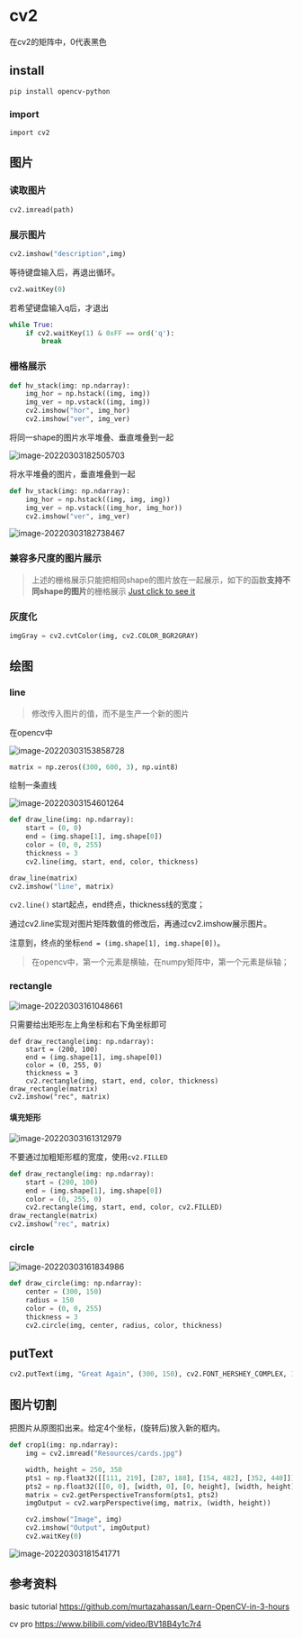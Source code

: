# cv2

在cv2的矩阵中，0代表黑色

## install

`pip install opencv-python`

### import

`import cv2`

## 图片

### 读取图片

```python
cv2.imread(path)
```

### 展示图片

```python
cv2.imshow("description",img)
```

等待键盘输入后，再退出循环。

```python
cv2.waitKey(0)
```

若希望键盘输入q后，才退出

```python
while True:
	if cv2.waitKey(1) & 0xFF == ord('q'):
    	break
```



### 栅格展示

```python
def hv_stack(img: np.ndarray):
    img_hor = np.hstack((img, img))
    img_ver = np.vstack((img, img))
    cv2.imshow("hor", img_hor)
    cv2.imshow("ver", img_ver)
```



将同一shape的图片水平堆叠、垂直堆叠到一起

![image-20220303182505703](readme.assets/image-20220303182505703.png)



将水平堆叠的图片，垂直堆叠到一起

```python
def hv_stack(img: np.ndarray):
    img_hor = np.hstack((img, img, img))
    img_ver = np.vstack((img_hor, img_hor))
    cv2.imshow("ver", img_ver)
```

![image-20220303182738467](readme.assets/image-20220303182738467.png)



### 兼容多尺度的图片展示

> 上述的栅格展示只能把相同shape的图片放在一起展示，如下的函数**支持不同shape的图片**的栅格展示 [Just click to see it]()





### 灰度化

```python
imgGray = cv2.cvtColor(img, cv2.COLOR_BGR2GRAY)
```



## 绘图

### line

>  修改传入图片的值，而不是生产一个新的图片

在opencv中

![image-20220303153858728](readme.assets/image-20220303153858728.png)





```python
matrix = np.zeros((300, 600, 3), np.uint8)
```



绘制一条直线

![image-20220303154601264](readme.assets/image-20220303154601264.png)

```python
def draw_line(img: np.ndarray):
    start = (0, 0)
    end = (img.shape[1], img.shape[0])
    color = (0, 0, 255)
    thickness = 3
    cv2.line(img, start, end, color, thickness)

draw_line(matrix)
cv2.imshow("line", matrix)
```

`cv2.line()` start起点，end终点，thickness线的宽度；

通过cv2.line实现对图片矩阵数值的修改后，再通过cv2.imshow展示图片。

注意到，终点的坐标`end = (img.shape[1], img.shape[0])`。

>  在opencv中，第一个元素是横轴，在numpy矩阵中，第一个元素是纵轴；



### rectangle



![image-20220303161048661](readme.assets/image-20220303161048661.png)

只需要给出矩形左上角坐标和右下角坐标即可

```
def draw_rectangle(img: np.ndarray):
    start = (200, 100)
    end = (img.shape[1], img.shape[0])
    color = (0, 255, 0)
    thickness = 3
    cv2.rectangle(img, start, end, color, thickness)
draw_rectangle(matrix)
cv2.imshow("rec", matrix)
```

#### 填充矩形

![image-20220303161312979](readme.assets/image-20220303161312979.png)

不要通过加粗矩形框的宽度，使用`cv2.FILLED`

```python
def draw_rectangle(img: np.ndarray):
    start = (200, 100)
    end = (img.shape[1], img.shape[0])
    color = (0, 255, 0)
    cv2.rectangle(img, start, end, color, cv2.FILLED)
draw_rectangle(matrix)
cv2.imshow("rec", matrix)
```

### circle

![image-20220303161834986](readme.assets/image-20220303161834986.png)



```python
def draw_circle(img: np.ndarray):
    center = (300, 150)
    radius = 150
    color = (0, 0, 255)
    thickness = 3
    cv2.circle(img, center, radius, color, thickness)
```



## putText

```python
cv2.putText(img, "Great Again", (300, 150), cv2.FONT_HERSHEY_COMPLEX, 1, (255, 255, 0), 1)
```



## 图片切割

把图片从原图扣出来。给定4个坐标，(旋转后)放入新的框内。

```python
def crop1(img: np.ndarray):
    img = cv2.imread("Resources/cards.jpg")

    width, height = 250, 350
    pts1 = np.float32([[111, 219], [287, 188], [154, 482], [352, 440]])
    pts2 = np.float32([[0, 0], [width, 0], [0, height], [width, height]])
    matrix = cv2.getPerspectiveTransform(pts1, pts2)
    imgOutput = cv2.warpPerspective(img, matrix, (width, height))

    cv2.imshow("Image", img)
    cv2.imshow("Output", imgOutput)
    cv2.waitKey(0)
```

![image-20220303181541771](readme.assets/image-20220303181541771.png)






## 参考资料

basic tutorial
https://github.com/murtazahassan/Learn-OpenCV-in-3-hours

cv pro
https://www.bilibili.com/video/BV18B4y1c7r4

